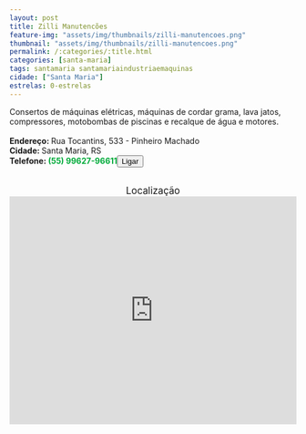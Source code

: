 ```yaml
---
layout: post
title: Zilli Manutencões
feature-img: "assets/img/thumbnails/zilli-manutencoes.png"
thumbnail: "assets/img/thumbnails/zilli-manutencoes.png"
permalink: /:categories/:title.html
categories: [santa-maria]
tags: santamaria santamariaindustriaemaquinas
cidade: ["Santa Maria"]
estrelas: 0-estrelas
---	
```

Consertos de máquinas elétricas, máquinas de cordar grama, lava jatos, compressores, motobombas de piscinas e recalque de água e motores.<!-- more --><br />
<br/>
<b>Endereço: </b>Rua Tocantins, 533 - Pinheiro Machado<br />
<b>Cidade: </b>Santa Maria, RS<br />
<b>Telefone: <span style="color: #00ab3a;">(55) 99627-96611</span><a href="tel:559962796611"><button class="ligar">Ligar</button></a></b><br />
<br />
<div style="font-size: larger; text-align: center;">
Localização</div>
<iframe src="https://www.google.com/maps/embed?pb=!1m18!1m12!1m3!1d3465.6786377158905!2d-53.86560708530417!3d-29.700095422304948!2m3!1f0!2f0!3f0!3m2!1i1024!2i768!4f13.1!3m3!1m2!1s0x9503ccdebfdd2751%3A0x3acb3f119a640554!2sR.+Tocantins%2C+533+-+Pinheiro+Machado%2C+Santa+Maria+-+RS%2C+97030-075!5e0!3m2!1spt-BR!2sbr!4v1524284038525" width="100%" height="400" frameborder="0" style="border:0" allowfullscreen></iframe>
